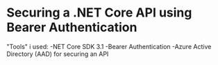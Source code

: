 # Securing a .NET Core API using Bearer Authentication
"Tools" i used: 
-NET Core SDK 3.1 
-Bearer Authentication 
-Azure Active Directory (AAD) for securing an API 
